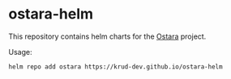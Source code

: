 # ostara-helm

This repository contains helm charts for the [Ostara](https://github.com/krud-dev/ostara) project.

Usage:

```cli
helm repo add ostara https://krud-dev.github.io/ostara-helm
```
